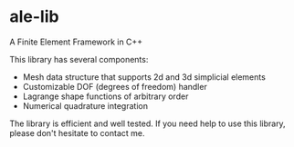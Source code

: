 # ale-lib
A Finite Element Framework in C++


This library has several components:

  - Mesh data structure that supports 2d and 3d simplicial elements
  - Customizable DOF (degrees of freedom) handler
  - Lagrange shape functions of arbitrary order
  - Numerical quadrature integration

The library is efficient and well tested. If you need help to use this library, please don't hesitate to contact me.

